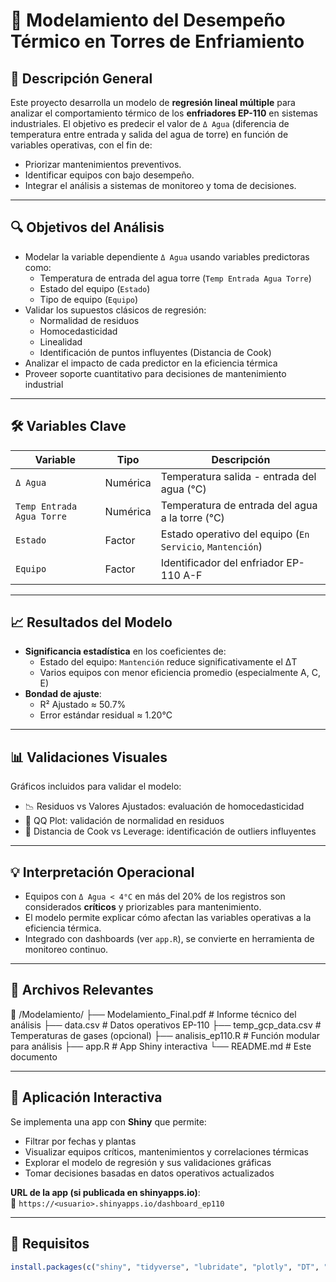 # 📘 Modelamiento del Desempeño Térmico en Torres de Enfriamiento

## 📌 Descripción General

Este proyecto desarrolla un modelo de **regresión lineal múltiple** para analizar el comportamiento térmico de los **enfriadores EP-110** en sistemas industriales. El objetivo es predecir el valor de `Δ Agua` (diferencia de temperatura entre entrada y salida del agua de torre) en función de variables operativas, con el fin de:

- Priorizar mantenimientos preventivos.
- Identificar equipos con bajo desempeño.
- Integrar el análisis a sistemas de monitoreo y toma de decisiones.

---

## 🔍 Objetivos del Análisis

- Modelar la variable dependiente `Δ Agua` usando variables predictoras como:
  - Temperatura de entrada del agua torre (`Temp Entrada Agua Torre`)
  - Estado del equipo (`Estado`)
  - Tipo de equipo (`Equipo`)
- Validar los supuestos clásicos de regresión:
  - Normalidad de residuos
  - Homocedasticidad
  - Linealidad
  - Identificación de puntos influyentes (Distancia de Cook)
- Analizar el impacto de cada predictor en la eficiencia térmica
- Proveer soporte cuantitativo para decisiones de mantenimiento industrial

---

## 🛠 Variables Clave

| Variable                     | Tipo     | Descripción                                              |
|-----------------------------|----------|----------------------------------------------------------|
| `Δ Agua`                    | Numérica | Temperatura salida - entrada del agua (°C)              |
| `Temp Entrada Agua Torre`   | Numérica | Temperatura de entrada del agua a la torre (°C)         |
| `Estado`                    | Factor   | Estado operativo del equipo (`En Servicio`, `Mantención`)|
| `Equipo`                    | Factor   | Identificador del enfriador EP-110 A-F                  |

---

## 📈 Resultados del Modelo

- **Significancia estadística** en los coeficientes de:
  - Estado del equipo: `Mantención` reduce significativamente el ΔT
  - Varios equipos con menor eficiencia promedio (especialmente A, C, E)
- **Bondad de ajuste**:  
  - R² Ajustado ≈ 50.7%  
  - Error estándar residual ≈ 1.20°C

---

## 📊 Validaciones Visuales

Gráficos incluidos para validar el modelo:

- 📉 Residuos vs Valores Ajustados: evaluación de homocedasticidad
- 📐 QQ Plot: validación de normalidad en residuos
- 🧠 Distancia de Cook vs Leverage: identificación de outliers influyentes

---

## 💡 Interpretación Operacional

- Equipos con `Δ Agua < 4°C` en más del 20% de los registros son considerados **críticos** y priorizables para mantenimiento.
- El modelo permite explicar cómo afectan las variables operativas a la eficiencia térmica.
- Integrado con dashboards (ver `app.R`), se convierte en herramienta de monitoreo continuo.

---

## 📂 Archivos Relevantes
📁 /Modelamiento/
├── Modelamiento_Final.pdf # Informe técnico del análisis
├── data.csv # Datos operativos EP-110
├── temp_gcp_data.csv # Temperaturas de gases (opcional)
├── analisis_ep110.R # Función modular para análisis
├── app.R # App Shiny interactiva
└── README.md # Este documento


---

## 🚀 Aplicación Interactiva

Se implementa una app con **Shiny** que permite:

- Filtrar por fechas y plantas
- Visualizar equipos críticos, mantenimientos y correlaciones térmicas
- Explorar el modelo de regresión y sus validaciones gráficas
- Tomar decisiones basadas en datos operativos actualizados

**URL de la app (si publicada en shinyapps.io)**:  
📎 `https://<usuario>.shinyapps.io/dashboard_ep110`

---

## 🧪 Requisitos

```r
install.packages(c("shiny", "tidyverse", "lubridate", "plotly", "DT", "broom"))

